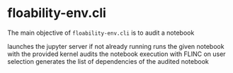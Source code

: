 # floability-env.cli

The main objective of `floability-env.cli` is to audit a notebook 

launches the jupyter server if not already running
runs the given notebook with the provided kernel
audits the notebook execution with FLINC on user selection
generates the list of dependencies of the audited notebook

